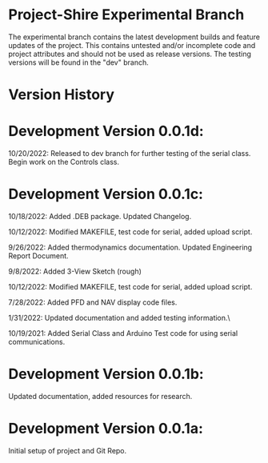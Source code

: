 # Project-Shire Experimental Branch

The experimental branch contains the latest development builds and feature updates of the project. This contains untested and/or incomplete code and project attributes and should not be used as release versions. The testing versions will be found in the "dev" branch.

# Version History
# Development Version 0.0.1d:

10/20/2022:
Released to dev branch for further testing of the serial class.
Begin work on the Controls class.

# Development Version 0.0.1c:

10/18/2022:
Added .DEB package. Updated Changelog.

10/12/2022:
Modified MAKEFILE, test code for serial, added upload script.

9/26/2022:
Added thermodynamics documentation. Updated Engineering Report Document. 

9/8/2022:
Added 3-View Sketch (rough)

10/12/2022:
Modified MAKEFILE, test code for serial, added upload script.

7/28/2022:
Added PFD and NAV display code files.

1/31/2022:
Updated documentation and added testing information.\

10/19/2021:
Added Serial Class and Arduino Test code for using serial communications.

# Development Version 0.0.1b:

Updated documentation, added resources for research.

# Development Version 0.0.1a:

Initial setup of project and Git Repo.
